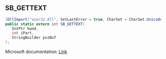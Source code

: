 ## SB_GETTEXT

```csharp
[DllImport("user32.dll", SetLastError = true, CharSet = CharSet.Unicode)]
public static extern int SB_GETTEXT(
   IntPtr hwnd,
   int iPart,
   StringBuilder pszBuf
);
```

Microsoft documentation: [Link](https://learn.microsoft.com/en-us/windows/win32/controls/sb-gettext)
